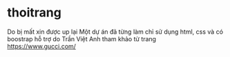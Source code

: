 # thoitrang
Do bị mất xin được up lại
Một dự án đã từng làm chỉ sử dụng html, css và có boostrap hỗ trợ do Trần Việt Anh tham khảo từ trang https://www.gucci.com/
